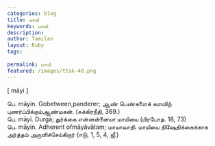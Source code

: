 ```yaml
---
categories: blog
title: மாயி
keywords: மாயி
description: 
author: Tamilan
layout: Ruby
tags: 
 
permalink: மாயி
featured: /images/ttak-48.png
---
```

  
[ māyi ]  
  
பெ. māyin. Gobetween,panderer; ஆண் பெண்களைக் களவிற் புணர்ப்பிக்கும்ஆண்மகன். (சுக்கிரநீதி, 369.)  
பெ. māyī. Durgā; துர்க்கை.என்னன்னையா மாயியை (பிரபோத. 18, 73)  
பெ. māyin. Adherent ofmāyāvātam; மாயாவாதி. மாயியை நிஷேதிக்கைக்காக அர்த்தம் அருளிச்செய்கிறார் (ஈடு, 1, 5, 4, ஜீ.)